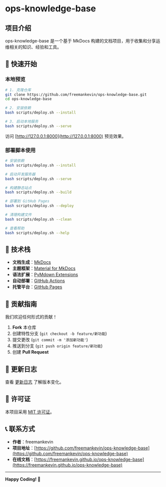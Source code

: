 # ops-knowledge-base

## 项目介绍

ops-knowledge-base 是一个基于 MkDocs 构建的文档项目，用于收集和分享运维相关的知识、经验和工具。


## 🚀 快速开始

### 本地预览

```bash
# 1. 克隆仓库
git clone https://github.com/freemankevin/ops-knowledge-base.git
cd ops-knowledge-base

# 2. 安装依赖
bash scripts/deploy.sh --install

# 3. 启动本地服务
bash scripts/deploy.sh --serve
```

访问 [http://127.0.0.1:8000](http://127.0.0.1:8000) 预览效果。

### 部署脚本使用

```bash
# 安装依赖
bash scripts/deploy.sh --install

# 启动开发服务器
bash scripts/deploy.sh --serve

# 构建静态站点
bash scripts/deploy.sh --build

# 部署到 GitHub Pages
bash scripts/deploy.sh --deploy

# 清理构建文件
bash scripts/deploy.sh --clean

# 查看帮助
bash scripts/deploy.sh --help
```

## 🔧 技术栈

- **文档生成**：[MkDocs](https://www.mkdocs.org/)
- **主题框架**：[Material for MkDocs](https://squidfunk.github.io/mkdocs-material/)
- **语法扩展**：[PyMdown Extensions](https://facelessuser.github.io/pymdown-extensions/)
- **自动部署**：[GitHub Actions](https://github.com/features/actions)
- **托管平台**：[GitHub Pages](https://pages.github.com/)

## 🤝 贡献指南

我们欢迎任何形式的贡献！

1. **Fork** 本仓库
2. 创建特性分支 (`git checkout -b feature/新功能`)
3. 提交更改 (`git commit -m '添加新功能'`)
4. 推送到分支 (`git push origin feature/新功能`)
5. 创建 **Pull Request**

## 📝 更新日志

查看 [更新日志](changelog.md) 了解版本变化。

## 📄 许可证

本项目采用 [MIT 许可证](https://github.com/freemankevin/ops-knowledge-base/blob/main/LICENSE)。

## 📞 联系方式

- **作者**：freemankevin
- **项目地址**：[https://github.com/freemankevin/ops-knowledge-base](https://github.com/freemankevin/ops-knowledge-base)
- **在线文档**：[https://freemankevin.github.io/ops-knowledge-base](https://freemankevin.github.io/ops-knowledge-base)

---

**Happy Coding! 🎉**